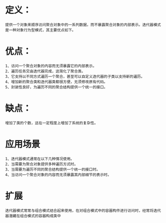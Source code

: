 # 定义：
    提供一个对象来顺序访问聚合对象中的一系列数据，而不暴露聚合对象的内部表示。迭代器模式是一种对象行为型模式，其主要优点如下。
  
# 优点：
    1、访问一个聚合对象的内容而无须暴露它的内部表示。
    2、遍历任务交由迭代器完成，这简化了聚合类。
    3、它支持以不同方式遍历一个聚合，甚至可以自定义迭代器的子类以支持新的遍历。
    4、增加新的聚合类和迭代器类都很方便，无须修改原有代码。
    5、封装性良好，为遍历不同的聚合结构提供一个统一的接口。

# 缺点：
    增加了类的个数，这在一定程度上增加了系统的复杂性。
    
# 应用场景
    1、迭代器模式通常在以下几种情况使用。
    2、当需要为聚合对象提供多种遍历方式时。
    3、当需要为遍历不同的聚合结构提供一个统一的接口时。
    4、当访问一个聚合对象的内容而无须暴露其内部细节的表示时。
    
# 扩展
    迭代器模式常常与组合模式结合起来使用，在对组合模式中的容器构件进行访问时，经常将迭代器潜藏在组合模式的容器构成类中